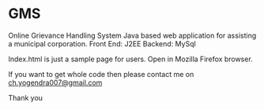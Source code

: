 # GMS
Online Grievance Handling System
Java based web application for assisting a municipal corporation. 
Front End: J2EE
Backend: MySql 

Index.html is just a sample page for users. Open in Mozilla Firefox browser.

If you want to get whole code then please contact me on ch.yogendra007@gmail.com

Thank you
